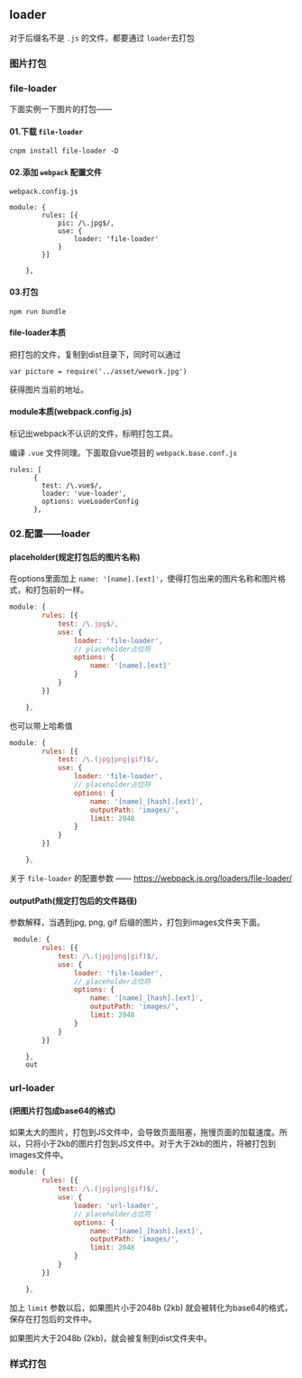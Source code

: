 ## loader

对于后缀名不是 `.js` 的文件，都要通过 `loader`去打包

### 图片打包

### file-loader

下面实例一下图片的打包——

#### 01.下载 `file-loader`

```
cnpm install file-loader -D
```

#### 02.添加 `webpack` 配置文件

`webpack.config.js`

```
module: {
        rules: [{
            pic: /\.jpg$/,
            use: {
                loader: 'file-loader'
            }
        }]

    },
```

#### 03.打包

```
npm run bundle
```

#### file-loader本质

把打包的文件，复制到dist目录下，同时可以通过

```
var picture = require('../asset/wework.jpg')
```

获得图片当前的地址。

#### module本质(webpack.config.js)

标记出webpack不认识的文件，标明打包工具。

编译 `.vue` 文件同理。下面取自vue项目的 `webpack.base.conf.js`

```
rules: [
      {
        test: /\.vue$/,
        loader: 'vue-loader',
        options: vueLoaderConfig
      },
```

### 02.配置——loader

#### placeholder(规定打包后的图片名称)

在options里面加上 `name: '[name].[ext]'`，使得打包出来的图片名称和图片格式，和打包前的一样。

```js
module: {
        rules: [{
            test: /\.jpg$/,
            use: {
                loader: 'file-loader',
                // placeholder占位符
                options: {
                    name: '[name].[ext]'
                }
            }
        }]

    },
```

也可以带上哈希值

```js
module: {
        rules: [{
            test: /\.(jpg|png|gif)$/,
            use: {
                loader: 'file-loader',
                // placeholder占位符
                options: {
                    name: '[name]_[hash].[ext]',
                    outputPath: 'images/',
                    limit: 2048
                }
            }
        }]

    },
```

关于 `file-loader` 的配置参数 —— <https://webpack.js.org/loaders/file-loader/>

#### outputPath(规定打包后的文件路径)

参数解释，当遇到jpg, png, gif 后缀的图片，打包到images文件夹下面。

```js
 module: {
        rules: [{
            test: /\.(jpg|png|gif)$/,
            use: {
                loader: 'file-loader',
                // placeholder占位符
                options: {
                    name: '[name]_[hash].[ext]',
                    outputPath: 'images/',
                    limit: 2048
                }
            }
        }]

    },
    out
```

### url-loader

#### (把图片打包成base64的格式)

如果太大的图片，打包到JS文件中，会导致页面阻塞，拖慢页面的加载速度。所以，只将小于2kb的图片打包到JS文件中。对于大于2kb的图片，将被打包到images文件中。

```js
module: {
        rules: [{
            test: /\.(jpg|png|gif)$/,
            use: {
                loader: 'url-loader',
                // placeholder占位符
                options: {
                    name: '[name]_[hash].[ext]',
                    outputPath: 'images/',
                    limit: 2048
                }
            }
        }]

    },
```

加上 `limit` 参数以后，如果图片小于2048b (2kb) 就会被转化为base64的格式，保存在打包后的文件中。

如果图片大于2048b (2kb)，就会被复制到dist文件夹中。

### 样式打包



